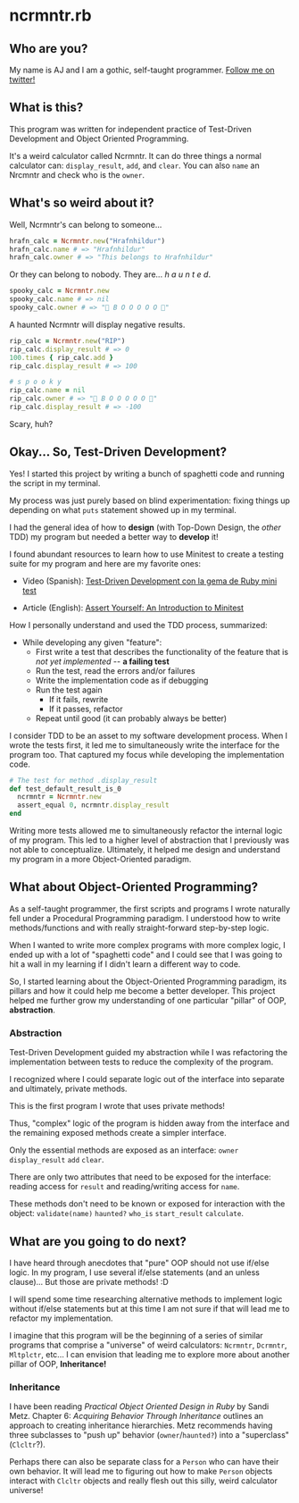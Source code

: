 # ncrmntr.rb

## Who are you?

My name is AJ and I am a gothic, self-taught programmer. [Follow me on twitter!](https://twitter.com/haograms)

## What is this?

This program was written for independent practice of Test-Driven Development and Object Oriented Programming.

It's a weird calculator called Ncrmntr.
It can do three things a normal calculator can: `display_result`, `add`, and `clear`. You can also `name` an Nrcmntr and check who is the `owner`.

## What's so weird about it?

Well, Ncrmntr's can belong to someone...

```ruby
hrafn_calc = Ncrmntr.new("Hrafnhildur")
hrafn_calc.name # => "Hrafnhildur"
hrafn_calc.owner # => "This belongs to Hrafnhildur"
```

Or they can belong to nobody. They are...  *h a u n t e d*.

```ruby
spooky_calc = Ncrmntr.new
spooky_calc.name # => nil
spooky_calc.owner # => "👻 B O O O O O 👻"
```

A haunted Ncrmntr will display negative results.

```ruby
rip_calc = Ncrmntr.new("RIP")
rip_calc.display_result # => 0
100.times { rip_calc.add }
rip_calc.display_result # => 100

# s p o o k y
rip_calc.name = nil
rip_calc.owner # => "👻 B O O O O O 👻"
rip_calc.display_result # => -100
```

Scary, huh?

## Okay... So, Test-Driven Development?

Yes! I started this project by writing a bunch of spaghetti code and running the script in my terminal.

My process was just purely based on blind experimentation: fixing things up depending on what `puts` statement showed up in my terminal.

I had the general idea of how to **design** (with Top-Down Design, the *other* TDD) my program but needed a better way to **develop** it!

I found abundant resources to learn how to use Minitest to create a testing suite for my program and here are my favorite ones:

* Video (Spanish): [Test-Driven Development con la gema de Ruby mini test](https://www.youtube.com/watch?v=Ikb9AHEK3PQ)

* Article (English): [Assert Yourself: An Introduction to Minitest](https://launchschool.com/blog/assert-yourself-an-introduction-to-minitest)

How I personally understand and used the TDD process, summarized:

* While developing any given "feature":
  * First write a test that describes the functionality of the feature that is *not yet implemented* -- **a failing test**
  * Run the test, read the errors and/or failures
  * Write the implementation code as if debugging
  * Run the test again
    * If it fails, rewrite
    * If it passes, refactor
  * Repeat until good (it can probably always be better)

I consider TDD to be an asset to my software development process. When I wrote the tests first, it led me to simultaneously write the interface for the program too. That captured my focus while developing the implementation code.

```Ruby
# The test for method .display_result
def test_default_result_is_0
  ncrmntr = Ncrmntr.new
  assert_equal 0, ncrmntr.display_result
end
```

Writing more tests allowed me to simultaneously  refactor the internal logic of my program. This led to a higher level of abstraction that I previously was not able to conceptualize. Ultimately, it helped me design and understand my program in a more Object-Oriented paradigm.

## What about Object-Oriented Programming?

As a self-taught programmer, the first scripts and programs I wrote naturally fell under a Procedural Programming paradigm. I understood how to write methods/functions and with really straight-forward step-by-step logic.

When I wanted to write more complex programs with more complex logic, I ended up with a lot of "spaghetti code" and I could see that I was going to hit a wall in my learning if I didn't learn a different way to code.

So, I started learning about the Object-Oriented Programming paradigm, its pillars and how it could help me become a better developer. This project helped me further grow my understanding of one particular "pillar" of OOP, **abstraction**.

### Abstraction

Test-Driven Development guided my abstraction while I was refactoring the implementation between tests to reduce the complexity of the program.

I recognized where I could separate logic out of the interface into separate and ultimately, private methods.

This is the first program I wrote that uses private methods!

Thus, "complex" logic of the program is hidden away from the interface and the remaining exposed methods create a simpler interface.

Only the essential methods are exposed as an interface: `owner` `display_result` `add` `clear`.

There are only two attributes that need to be exposed for the interface:
reading access for `result` and reading/writing access for `name`.

These methods don't need to be known or exposed for interaction with the object: `validate(name)` `haunted?` `who_is` `start_result` `calculate`.

## What are you going to do next?

I have heard through anecdotes that "pure" OOP should not use if/else logic. In my program, I use several if/else statements (and an unless clause)... But those are private methods! :D

I will spend some time researching alternative methods to implement logic without if/else statements but at this time I am not sure if that will lead me to refactor my implementation.

I imagine that this program will be the beginning of a series of similar programs that comprise a "universe" of weird calculators: `Ncrmntr`, `Dcrmntr`, `Mltplctr`, etc... I can envision that leading me to explore more about another pillar of OOP, **Inheritance!**

### Inheritance

I have been reading *Practical Object Oriented Design in Ruby* by Sandi Metz. Chapter 6: *Acquiring Behavior Through Inheritance* outlines an approach to creating inheritance hierarchies. Metz recommends having three subclasses to "push up" behavior (`owner`/`haunted?`) into a "superclass" (`Clcltr`?).

Perhaps there can also be separate class for a `Person` who can have their own behavior. It will lead me to figuring out how to make  `Person` objects interact with `Clcltr` objects and really flesh out this silly, weird calculator universe!
